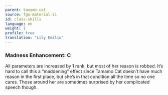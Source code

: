 ```yaml
---
parent: tamamo-cat
source: fgo-material-ii
id: class-skills
language: en
weight: 1
profile: true
translation: "Lily Emilio"
---
```


### Madness Enhancement: C

All parameters are increased by 1 rank, but most of her reason is robbed. It’s hard to call this a “maddening” effect since Tamamo Cat doesn’t have much reason in the first place, but she’s in that condition all the time so no one cares. Those around her are sometimes surprised by her complicated speech though.
